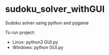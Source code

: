 # sudoku_solver_withGUI
Sudoku solver using python and pygame

To run project:
- Linux:
python3 GUI.py
- Windows:
python GUI.py
